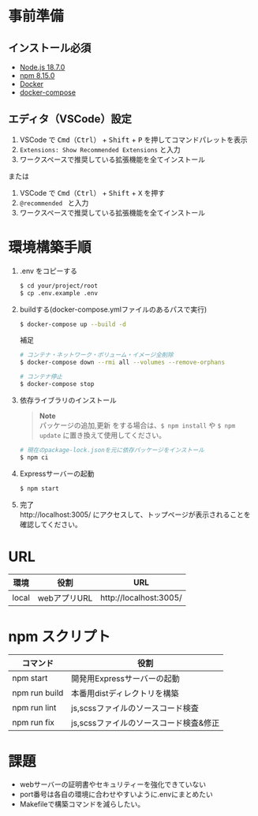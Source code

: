 # 事前準備

## インストール必須

- [Node.js 18.7.0](https://nodejs.org/ja/)
- [npm 8.15.0](https://docs.npmjs.com/)
- [Docker](https://www.docker.com/)
- [docker-compose](https://docs.docker.com/compose/)

## エディタ（VSCode）設定

1. VSCode で <kbd>Cmd（Ctrl）</kbd> + <kbd>Shift</kbd> + <kbd>P</kbd> を押してコマンドパレットを表示
2. `Extensions: Show Recommended Extensions` と入力
3. ワークスペースで推奨している拡張機能を全てインストール

または

1. VSCode で <kbd>Cmd（Ctrl）</kbd> + <kbd>Shift</kbd> + <kbd>X</kbd> を押す
2. `@recommended ` と入力
3. ワークスペースで推奨している拡張機能を全てインストール

# 環境構築手順

1. .env をコピーする
    ```bash
    $ cd your/project/root
    $ cp .env.example .env
    ```

2. buildする(docker-compose.ymlファイルのあるパスで実行)
    ```bash
    $ docker-compose up --build -d
    ```

    補足
    ```bash
    # コンテナ・ネットワーク・ボリューム・イメージ全削除
    $ docker-compose down --rmi all --volumes --remove-orphans

    # コンテナ停止
    $ docker-compose stop
    ```

3. 依存ライブラリのインストール
    > **Note**<br>
    > パッケージの追加,更新 をする場合は、`$ npm install` や `$ npm update` に置き換えて使用してください。
    > 

    ```bash
    # 現在のpackage-lock.jsonを元に依存パッケージをインストール
    $ npm ci
    ```

4. Expressサーバーの起動
    ```bash
    $ npm start
    ```

5. 完了<br>
    http://localhost:3005/ にアクセスして、トップページが表示されることを確認してください。

# URL

|環境|役割|URL|
|---|---|---|
|local|webアプリURL|http://localhost:3005/|

# npm スクリプト

|コマンド|役割
|---|---|
|npm start|開発用Expressサーバーの起動|
|npm run build|本番用distディレクトリを構築|
|npm run lint|js,scssファイルのソースコード検査|
|npm run fix|js,scssファイルのソースコード検査&修正|

# 課題
- webサーバーの証明書やセキュリティーを強化できていない
- port番号は各自の環境に合わせやすいように.envにまとめたい
- Makefileで構築コマンドを減らしたい。